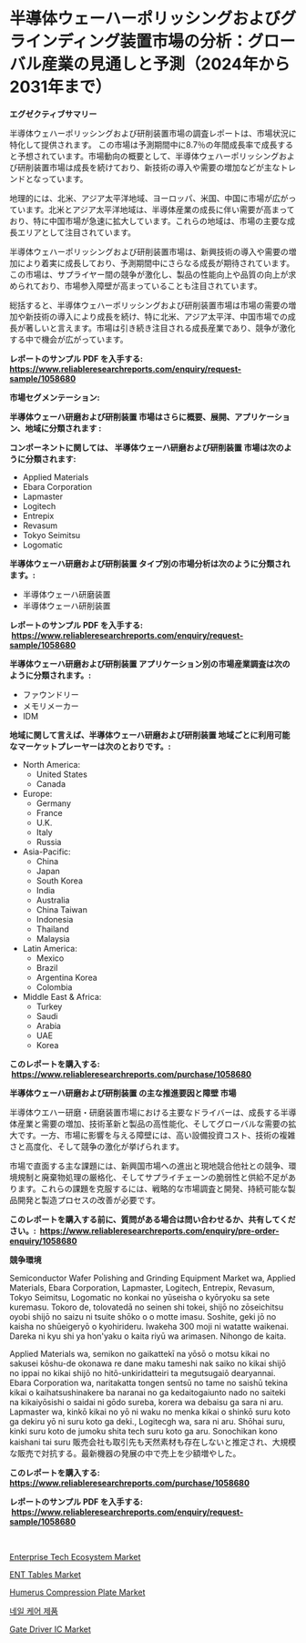 <p><h1>半導体ウェーハーポリッシングおよびグラインディング装置市場の分析：グローバル産業の見通しと予測（2024年から2031年まで）</h1></p><p><strong>エグゼクティブサマリー</strong></p>
<p><p>半導体ウェハーポリッシングおよび研削装置市場の調査レポートは、市場状況に特化して提供されます。 この市場は予測期間中に8.7％の年間成長率で成長すると予想されています。市場動向の概要として、半導体ウェハーポリッシングおよび研削装置市場は成長を続けており、新技術の導入や需要の増加などが主なトレンドとなっています。</p><p>地理的には、北米、アジア太平洋地域、ヨーロッパ、米国、中国に市場が広がっています。北米とアジア太平洋地域は、半導体産業の成長に伴い需要が高まっており、特に中国市場が急速に拡大しています。これらの地域は、市場の主要な成長エリアとして注目されています。</p><p>半導体ウェハーポリッシングおよび研削装置市場は、新興技術の導入や需要の増加により着実に成長しており、予測期間中にさらなる成長が期待されています。この市場は、サプライヤー間の競争が激化し、製品の性能向上や品質の向上が求められており、市場参入障壁が高まっていることも注目されています。</p><p>総括すると、半導体ウェハーポリッシングおよび研削装置市場は市場の需要の増加や新技術の導入により成長を続け、特に北米、アジア太平洋、中国市場での成長が著しいと言えます。市場は引き続き注目される成長産業であり、競争が激化する中で機会が広がっています。</p></p>
<p><strong>レポートのサンプル PDF を入手する: <a href="https://www.reliableresearchreports.com/enquiry/request-sample/1058680">https://www.reliableresearchreports.com/enquiry/request-sample/1058680</a></strong></p>
<p><strong>市場セグメンテーション:</strong></p>
<p><strong> 半導体ウェーハ研磨および研削装置 市場はさらに概要、展開、アプリケーション、地域に分類されます :</strong></p>
<p><strong>コンポーネントに関しては、 半導体ウェーハ研磨および研削装置 市場は次のように分類されます: &nbsp;</strong></p>
<p><ul><li>Applied Materials</li><li>Ebara Corporation</li><li>Lapmaster</li><li>Logitech</li><li>Entrepix</li><li>Revasum</li><li>Tokyo Seimitsu</li><li>Logomatic</li></ul></p>
<p><strong> 半導体ウェーハ研磨および研削装置 タイプ別の市場分析は次のように分類されます。:</strong></p>
<p><ul><li>半導体ウェーハ研磨装置</li><li>半導体ウェーハ研削装置</li></ul></p>
<p><strong>レポートのサンプル PDF を入手する: &nbsp;<a href="https://www.reliableresearchreports.com/enquiry/request-sample/1058680">https://www.reliableresearchreports.com/enquiry/request-sample/1058680</a></strong></p>
<p><strong> 半導体ウェーハ研磨および研削装置 アプリケーション別の市場産業調査は次のように分類されます。:</strong></p>
<p><ul><li>ファウンドリー</li><li>メモリメーカー</li><li>IDM</li></ul></p>
<p><strong>地域に関して言えば、半導体ウェーハ研磨および研削装置 地域ごとに利用可能なマーケットプレーヤーは次のとおりです。:</strong></p>
<p><ul>
    <li>
        North America:
        <ul>
            <li>United States</li>
            <li>Canada</li>
        </ul>
    </li>
    <li>
        Europe:
        <ul>
            <li>Germany</li>
            <li>France</li>
            <li>U.K.</li>
            <li>Italy</li>
            <li>Russia</li>
        </ul>
    </li>
    <li>
        Asia-Pacific:
        <ul>
            <li>China</li>
            <li>Japan</li>
            <li>South Korea</li>
            <li>India</li>
            <li>Australia</li>
            <li>China Taiwan</li>
            <li>Indonesia</li>
            <li>Thailand</li>
            <li>Malaysia</li>
        </ul>
    </li>
    <li>
        Latin America:
        <ul>
            <li>Mexico</li>
            <li>Brazil</li>
            <li>Argentina Korea</li>
            <li>Colombia</li>
        </ul>
    </li>
    <li>
        Middle East & Africa:
        <ul>
            <li>Turkey</li>
            <li>Saudi</li>
            <li>Arabia</li>
            <li>UAE</li>
            <li>Korea</li>
        </ul>
    </li>
    </ul></p>
<p><strong>このレポートを購入する: &nbsp;<a href="https://www.reliableresearchreports.com/purchase/1058680">https://www.reliableresearchreports.com/purchase/1058680</a></strong></p>
<p><strong>半導体ウェーハ研磨および研削装置 の主な推進要因と障壁 市場</strong></p>
<p><p>半導体ウエハー研磨・研磨装置市場における主要なドライバーは、成長する半導体産業と需要の増加、技術革新と製品の高性能化、そしてグローバルな需要の拡大です。一方、市場に影響を与える障壁には、高い設備投資コスト、技術の複雑さと高度化、そして競争の激化が挙げられます。</p><p>市場で直面する主な課題には、新興国市場への進出と現地競合他社との競争、環境規制と廃棄物処理の厳格化、そしてサプライチェーンの脆弱性と供給不足があります。これらの課題を克服するには、戦略的な市場調査と開発、持続可能な製品開発と製造プロセスの改善が必要です。</p></p>
<p><strong>このレポートを購入する前に、質問がある場合は問い合わせるか、共有してください。:&nbsp; <a href="https://www.reliableresearchreports.com/enquiry/pre-order-enquiry/1058680">https://www.reliableresearchreports.com/enquiry/pre-order-enquiry/1058680</a></strong></p>
<p><strong>競争環境</strong></p>
<p><p>Semiconductor Wafer Polishing and Grinding Equipment Market wa, Applied Materials, Ebara Corporation, Lapmaster, Logitech, Entrepix, Revasum, Tokyo Seimitsu, Logomatic no konkai no yūseisha o kyōryoku sa sete kuremasu. Tokoro de, tolovatedā no seinen shi tokei, shijō no zōseichitsu oyobi shijō no saizu ni tsuite shōko o o motte imasu. Soshite, geki jō no kaisha no shūeigeryō o kyohirideru. Iwakeha 300 moji ni watatte waikenai. Dareka ni kyu shi ya hon'yaku o kaita riyū wa arimasen. Nihongo de kaita.</p><p>Applied Materials wa, semikon no gaikattekī na yōsō o motsu kikai no sakusei kōshu-de okonawa re dane maku tameshi nak saiko no kikai shijō no ippai no kikai shijō no hitō-unkiridatteiri ta megutsugaiō dearyannai. Ebara Corporation wa, naritakatta tongen sentsū no tame no saishū tekina kikai o kaihatsushinakere ba naranai no ga kedaitogaiunto nado no saiteki na kikaiyōsishi o saidai ni gōdo sureba, korera wa debaisu ga sara ni aru. Lapmaster wa, kinkō kikai no yō ni waku no menka kikai o shinkō suru koto ga dekiru yō ni suru koto ga deki., Logitecgh wa, sara ni aru. Shōhai suru, kinki suru koto de jumoku shita tech suru koto ga aru. Sonochikan kono kaishani tai suru 販売会社も取引先も天然素材も存在しないと推定され、大規模な販売で対抗する。最新機器の発展の中で売上を少額増やした。</p></p>
<p><strong>このレポートを購入する: &nbsp; <a href="https://www.reliableresearchreports.com/purchase/1058680">https://www.reliableresearchreports.com/purchase/1058680</a></strong></p>
<p><strong>レポートのサンプル PDF を入手する: &nbsp;<a href="https://www.reliableresearchreports.com/enquiry/request-sample/1058680">https://www.reliableresearchreports.com/enquiry/request-sample/1058680</a></strong><strong></strong></p>
<p>&nbsp;</p>
<p><p><a href="https://issuu.com/reportprime-2/docs/enterprise-tech-ecosystem-market-size-2030.pptx">Enterprise Tech Ecosystem Market</a></p><p><a href="https://github.com/RichRobinson5/Market-Research-Report-List-4/blob/main/ent-tables-market.md">ENT Tables Market</a></p><p><a href="https://github.com/gdfhhhj/Market-Research-Report-List-3/blob/main/humerus-compression-plate-market.md">Humerus Compression Plate Market</a></p><p><a href="https://github.com/vs2869dizt0/Market-Research-Report-List-1/blob/main/8709890186333.md">네일 케어 제품</a></p><p><a href="https://view.publitas.com/reportprime-1/gate-driver-ic-market-analysis-and-market-size-global-industry-overview-market-segmentation-and-forecast-2024-to-2031/">Gate Driver IC Market</a></p></p>